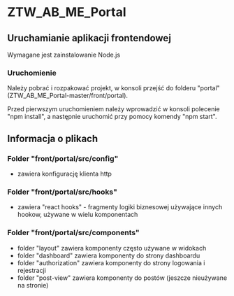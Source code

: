 # ZTW_AB_ME_Portal

## Uruchamianie aplikacji frontendowej
Wymagane jest zainstalowanie Node.js

### Uruchomienie
Należy pobrać i rozpakować projekt, w konsoli przejść do folderu "portal" (ZTW_AB_ME_Portal-master/front/portal).

Przed pierwszym uruchomieniem należy wprowadzić w konsoli polecenie "npm install", a następnie uruchomić przy pomocy komendy "npm start".

## Informacja o plikach
### Folder "front/portal/src/config"
- zawiera konfigurację klienta http
### Folder "front/portal/src/hooks"
- zawiera "react hooks" - fragmenty logiki biznesowej używające innych hookow, używane w wielu komponentach
### Folder "front/portal/src/components"
- folder "layout" zawiera komponenty często używane w widokach
- folder "dashboard" zawiera komponenty do strony dashboardu
- folder "authorization" zawiera komponenty do strony logowania i rejestracji
- folder "post-view" zawiera komponenty do postów (jeszcze nieużywane na stronie)

